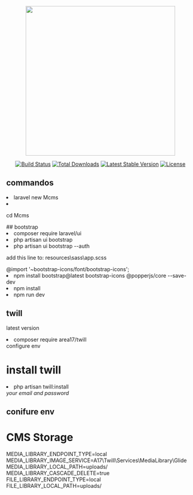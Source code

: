 <p align="center"><a href="https://laravel.com" target="_blank"><img src="https://raw.githubusercontent.com/laravel/art/master/logo-lockup/5%20SVG/2%20CMYK/1%20Full%20Color/laravel-logolockup-cmyk-red.svg" width="400"></a></p>

<p align="center">
<a href="https://travis-ci.org/laravel/framework"><img src="https://travis-ci.org/laravel/framework.svg" alt="Build Status"></a>
<a href="https://packagist.org/packages/laravel/framework"><img src="https://img.shields.io/packagist/dt/laravel/framework" alt="Total Downloads"></a>
<a href="https://packagist.org/packages/laravel/framework"><img src="https://img.shields.io/packagist/v/laravel/framework" alt="Latest Stable Version"></a>
<a href="https://packagist.org/packages/laravel/framework"><img src="https://img.shields.io/packagist/l/laravel/framework" alt="License"></a>
</p>

## commandos

<li>laravel new Mcms<li>
<p>cd Mcms</p>
## bootstrap
<li>composer require laravel/ui</li>
<li>php artisan ui bootstrap</li>
<li>php artisan ui bootstrap --auth</li>
<p>add this line to: resources\sass\app.scss</p>
@import '~bootstrap-icons/font/bootstrap-icons';
<li>npm install bootstrap@latest bootstrap-icons @popperjs/core --save-dev</li>
<li>npm install</li>
<li>npm run dev</li>

## twill


<p>latest version<p>
<li>composer require area17/twill</li>
configure env
<h1>install twill</h1>
<li>php artisan twill:install</li>
<i>your email and password</i>
<h2>conifure env</h2>


# CMS Storage
<div>
MEDIA_LIBRARY_ENDPOINT_TYPE=local <br>
MEDIA_LIBRARY_IMAGE_SERVICE=A17\Twill\Services\MediaLibrary\Glide <br>
MEDIA_LIBRARY_LOCAL_PATH=uploads/ <br>
MEDIA_LIBRARY_CASCADE_DELETE=true <br>
FILE_LIBRARY_ENDPOINT_TYPE=local <br>
FILE_LIBRARY_LOCAL_PATH=uploads/ <br>
</div>





